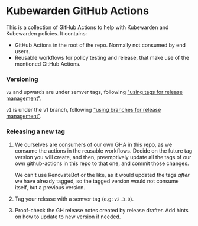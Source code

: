 # Kubewarden GitHub Actions

This is a collection of GitHub Actions to help with Kubewarden and Kubewarden
policies. It contains:
- GitHub Actions in the root of the repo. Normally not consumed by end users.
- Reusable workflows for policy testing and release, that make use of the
  mentioned GitHub Actions.

### Versioning

`v2` and upwards are under semver tags, following ["using tags for release
management"](https://docs.github.com/en/actions/creating-actions/about-custom-actions#using-tags-for-release-management).

`v1` is under the v1 branch, following ["using branches for release
management"](https://docs.github.com/en/actions/creating-actions/about-custom-actions#using-branches-for-release-management).

### Releasing a new tag

1. We ourselves are consumers of our own GHA in this repo, as we
   consume the actions in the reusable workflows. Decide on the future tag
   version you will create, and then, preemptively update all the tags of our
   own github-actions in this repo to that one, and commit those changes.
   
   We can't use RenovateBot or the like, as it would updated the tags *after* we
   have already tagged, so the tagged version would not consume itself, but a
   previous version.
1. Tag your release with a semver tag (e.g: `v2.3.0`).
1. Proof-check the GH release notes created by release drafter. Add hints on how
   to update to new version if needed.
